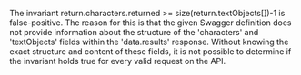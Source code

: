 The invariant return.characters.returned >= size(return.textObjects[])-1 is false-positive. The reason for this is that the given Swagger definition does not provide information about the structure of the 'characters' and 'textObjects' fields within the 'data.results' response. Without knowing the exact structure and content of these fields, it is not possible to determine if the invariant holds true for every valid request on the API.
